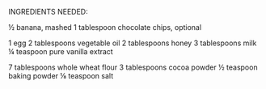 INGREDIENTS NEEDED:

½ banana, mashed
1 tablespoon chocolate chips, optional

1 egg
2 tablespoons vegetable oil
2 tablespoons honey
3 tablespoons milk
¼ teaspoon pure vanilla extract

7 tablespoons whole wheat flour
3 tablespoons cocoa powder
½ teaspoon baking powder
⅛ teaspoon salt
